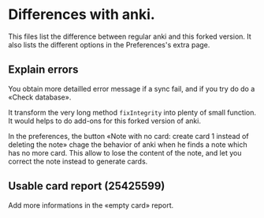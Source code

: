 # Differences with anki.
This files list the difference between regular anki and this forked
version. It also lists the different options in the Preferences's extra page.

## Explain errors
You obtain more detailled error message if a sync fail, and if you try
do do a «Check database».

It transform the very long method `fixIntegrity` into plenty of small
function. It would helps to do add-ons for this forked version of anki.

In the preferences, the button «Note with no card: create card 1
instead of deleting the note» chage the behavior of anki when he finds
a note which has no more card. This allow to lose the content of the
note, and let you correct the note instead to generate cards.

## Usable card report (25425599)
Add more informations in the «empty card» report.

